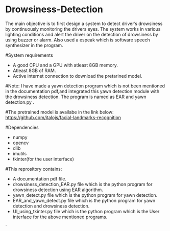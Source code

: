 # Drowsiness-Detection
The main objective is to first design a system to detect driver’s drowsiness by continuously monitoring the drivers eyes. The system works in various lighting conditions and alert the driver on the detection of drowsiness by using buzzer or alarm. Also used a espeak which is software speech synthesizer in the program.

#System requirements
 * A good CPU and a GPU with atleast 8GB memory.
 * Atleast 8GB of RAM.
 * Active internet connection to download the pretarined model.
 
#Note:
I have made a  yawn detection program which is not been mentioned in the documentation pdf,and integrated this yawn detection module with the drowsiness detection. The program is named as EAR and yawn detection.py .

#The pretrained model is availabe in the link below:
https://github.com/italojs/facial-landmarks-recognition

#Dependencies 
* numpy 
* opencv
* dlib 
* imutils
* tkinter(for the user interface)

#This reprository contains:
* A documentation pdf file.
* drowsiness_detection_EAR.py file which is the  python program for drowsiness detection using EAR algorithm.
* yawn_detect.py file which is the  python program for yawn detection.
* EAR_and_yawn_detect.py file which is the  python program for yawn detection and drowsiness detection.
* UI_using_tkinter.py file which is the  python program which is the  User interface for the above mentioned programs.





`



